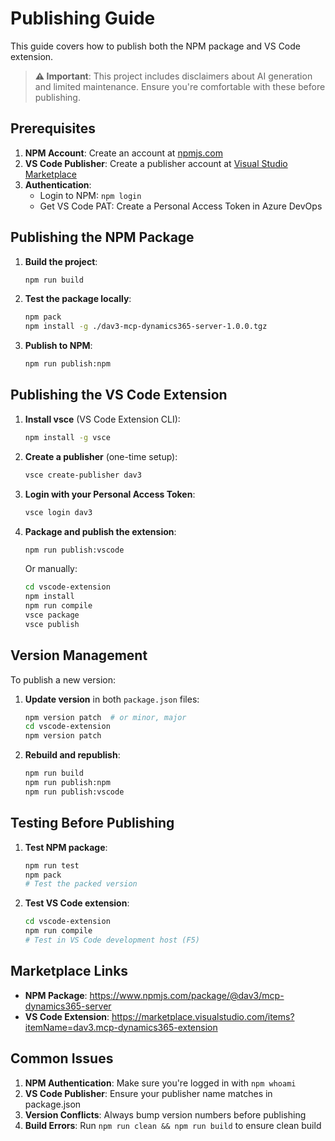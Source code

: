 # Publishing Guide

This guide covers how to publish both the NPM package and VS Code extension.

> **⚠️ Important**: This project includes disclaimers about AI generation and limited maintenance. Ensure you're comfortable with these before publishing.

## Prerequisites

1. **NPM Account**: Create an account at [npmjs.com](https://www.npmjs.com/)
2. **VS Code Publisher**: Create a publisher account at [Visual Studio Marketplace](https://marketplace.visualstudio.com/manage)
3. **Authentication**:
   - Login to NPM: `npm login`
   - Get VS Code PAT: Create a Personal Access Token in Azure DevOps

## Publishing the NPM Package

1. **Build the project**:

   ```bash
   npm run build
   ```

2. **Test the package locally**:

   ```bash
   npm pack
   npm install -g ./dav3-mcp-dynamics365-server-1.0.0.tgz
   ```

3. **Publish to NPM**:
   ```bash
   npm run publish:npm
   ```

## Publishing the VS Code Extension

1. **Install vsce** (VS Code Extension CLI):

   ```bash
   npm install -g vsce
   ```

2. **Create a publisher** (one-time setup):

   ```bash
   vsce create-publisher dav3
   ```

3. **Login with your Personal Access Token**:

   ```bash
   vsce login dav3
   ```

4. **Package and publish the extension**:

   ```bash
   npm run publish:vscode
   ```

   Or manually:

   ```bash
   cd vscode-extension
   npm install
   npm run compile
   vsce package
   vsce publish
   ```

## Version Management

To publish a new version:

1. **Update version** in both `package.json` files:

   ```bash
   npm version patch  # or minor, major
   cd vscode-extension
   npm version patch
   ```

2. **Rebuild and republish**:
   ```bash
   npm run build
   npm run publish:npm
   npm run publish:vscode
   ```

## Testing Before Publishing

1. **Test NPM package**:

   ```bash
   npm run test
   npm pack
   # Test the packed version
   ```

2. **Test VS Code extension**:
   ```bash
   cd vscode-extension
   npm run compile
   # Test in VS Code development host (F5)
   ```

## Marketplace Links

- **NPM Package**: https://www.npmjs.com/package/@dav3/mcp-dynamics365-server
- **VS Code Extension**: https://marketplace.visualstudio.com/items?itemName=dav3.mcp-dynamics365-extension

## Common Issues

1. **NPM Authentication**: Make sure you're logged in with `npm whoami`
2. **VS Code Publisher**: Ensure your publisher name matches in package.json
3. **Version Conflicts**: Always bump version numbers before publishing
4. **Build Errors**: Run `npm run clean && npm run build` to ensure clean build
